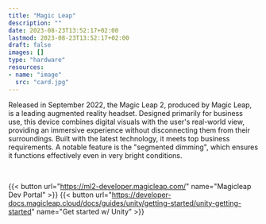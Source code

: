 ```yaml
---
title: "Magic Leap"
description: ""
date: 2023-08-23T13:52:17+02:00
lastmod: 2023-08-23T13:52:17+02:00
draft: false
images: []
type: "hardware"
resources:
- name: "image"
  src: "card.jpg"
---
```

Released in September 2022, the Magic Leap 2, produced by Magic Leap, is a leading augmented reality headset. Designed primarily for business use, this device combines digital visuals with the user's real-world view, providing an immersive experience without disconnecting them from their surroundings. Built with the latest technology, it meets top business requirements. A notable feature is the "segmented dimming", which ensures it functions effectively even in very bright conditions.

<br>

{{< button url="https://ml2-developer.magicleap.com/" name="Magicleap Dev Portal" >}}
{{< button url="https://developer-docs.magicleap.cloud/docs/guides/unity/getting-started/unity-getting-started" name="Get started w/ Unity" >}}

